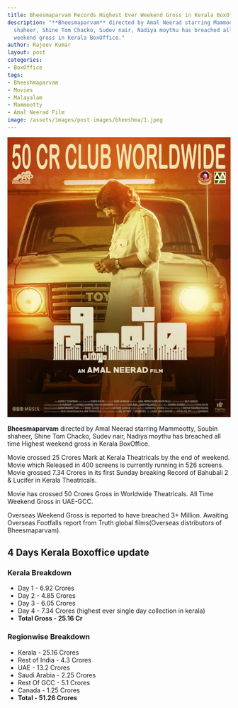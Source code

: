```yaml
---
title: Bheesmaparvam Records Highest Ever Weekend Gross in Kerala BoxOffice
description: "**Bheesmaparvam** directed by Amal Neerad starring Mammootty, Soubin
  shaheer, Shine Tom Chacko, Sudev nair, Nadiya moythu has breached all time Highest
  weekend gross in Kerala BoxOffice."
author: Rajeev Kumar
layout: post
categories:
- BoxOffice
tags:
- Bheeshmaparvam
- Movies
- Malayalam
- Mammootty
- Amal Neerad Film
image: /assets/images/post-images/bheeshma/1.jpeg
---
```

![Hridayam featured image](/assets/images/post-images/bheeshma/1.jpeg)

**Bheesmaparvam** directed by Amal Neerad starring Mammootty, Soubin shaheer, Shine Tom Chacko, Sudev nair, Nadiya moythu has breached all time Highest weekend gross in Kerala BoxOffice.

Movie crossed 25 Crores Mark at Kerala Theatricals by the end of weekend. Movie which Released in 400 screens is currently running in 526 screens. Movie grossed 7.34 Crores in its first Sunday breaking Record of Bahubali 2 & Lucifer in Kerala Theatricals.

Movie has crossed 50 Crores Gross in Worldwide Theatricals. All Time Weekend Gross in UAE-GCC.

Overseas Weekend Gross is reported to have breached 3+ Million. Awaiting Overseas Footfalls report from Truth global films(Overseas distributors of Bheesmaparvam).

## 4 Days Kerala Boxoffice update

### Kerala Breakdown
- Day 1 - 6.92 Crores
- Day 2 - 4.85 Crores
- Day 3 - 6.05 Crores
- Day 4 - 7.34 Crores (highest ever single day collection in kerala)
- **Total Gross - 25.16 Cr**

### Regionwise Breakdown
- Kerala - 25.16 Crores
- Rest of India - 4.3 Crores
- UAE - 13.2 Crores
- Saudi Arabia - 2.25 Crores 
- Rest Of GCC - 5.1 Crores
- Canada - 1.25 Crores
- **Total - 51.26 Crores**

